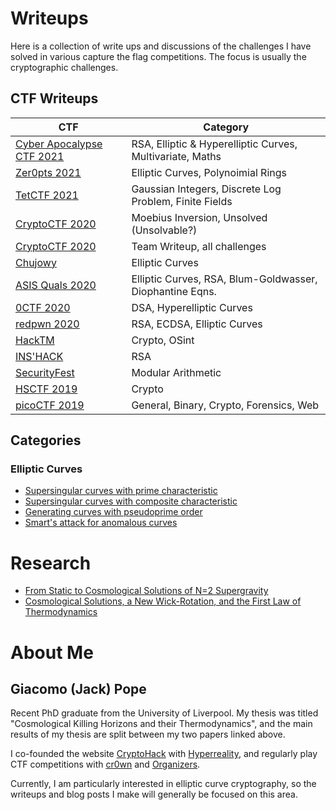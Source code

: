 # Writeups

Here is a collection of write ups and discussions of the challenges I have solved in various capture the flag competitions. The focus is usually the cryptographic challenges.

## CTF Writeups

| CTF  | Category |
| ------------- | ------------- |
| [Cyber Apocalypse CTF 2021](/Cyber-Apocalypse-2021)  | RSA, Elliptic & Hyperelliptic Curves, Multivariate, Maths  |
| [Zer0pts 2021](/zer0pts2021)  | Elliptic Curves, Polynoimial Rings |
| [TetCTF 2021](https://blog.cryptohack.org/tetctf-2021)  | Gaussian Integers, Discrete Log Problem, Finite Fields |
| [CryptoCTF 2020](https://blog.cryptohack.org/openband)  | Moebius Inversion, Unsolved (Unsolvable?)  |
| [CryptoCTF 2020](https://blog.cryptohack.org/cryptoctf2020)  | Team Writeup, all challenges  |
| [Chujowy](/Chujowy)  | Elliptic Curves |
| [ASIS Quals 2020](/ASIS-Quals-2020)  | Elliptic Curves, RSA, Blum-Goldwasser, Diophantine Eqns. |
| [0CTF 2020](/0CTF)  | DSA, Hyperelliptic Curves |
| [redpwn 2020](/redpwn)  | RSA, ECDSA, Elliptic Curves |
| [HackTM](/HackTM)  | Crypto, OSint |
| [INS'HACK](/INS’HACK)  | RSA |
| [SecurityFest](/SecurityFest)  | Modular Arithmetic |
| [HSCTF 2019](/hsctf-2019/)  | Crypto  |
| [picoCTF 2019](/picoCTF-2019)  | General, Binary, Crypto, Forensics, Web  |


## Categories

### Elliptic Curves

- [Supersingular curves with prime characteristic](/tools/mov.html)
- [Supersingular curves with composite characteristic](/misc/superprime/)
- [Generating curves with pseudoprime order](/redpwn/#jeopardy)
- [Smart's attack for anomalous curves](/hsctf-2019/#spooky-ecc)

# Research

- [From Static to Cosmological Solutions of N=2 Supergravity](https://arxiv.org/pdf/1905.09167.pdf)
- [Cosmological Solutions, a New Wick-Rotation, and the First Law of Thermodynamics](https://arxiv.org/pdf/2008.06929.pdf)

# About Me

## Giacomo (Jack) Pope

Recent PhD graduate from the University of Liverpool. My thesis was titled "Cosmological Killing Horizons and their Thermodynamics", and the main results of my thesis are split between my two papers linked above. 

I co-founded the website [CryptoHack](https://cryptohack.org) with [Hyperreality](https://github.com/hyperreality/ctf-writeups), and regularly play CTF competitions with [cr0wn](https://cr0wn.uk) and [Organizers](https://ctftime.org/team/42934). 

Currently, I am particularly interested in elliptic curve cryptography, so the writeups and blog posts I make will generally be focused on this area.

